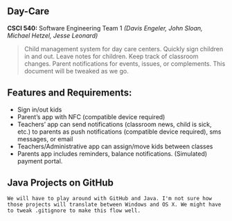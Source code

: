 Day-Care
-----

**CSCI 540:** Software Engineering Team 1 _(Davis Engeler, John Sloan, Michael Hetzel, Jesse Leonard)_

> Child management system for day care centers. Quickly sign children in and out. 
> Leave notes for children. Keep track of classroom changes. Parent notifications
> for events, issues, or complements. This document will be tweaked as we go.

Features and Requirements:
----

* Sign in/out kids
* Parent’s app with NFC (compatible device required)
* Teachers’ app can send notifications (classroom news, child is sick, etc.) to parents as push notifications (compatible device required), sms messages, or email
* Teachers/Administrative app can assign/move kids between classes
* Parents app includes reminders, balance notifications. (Simulated) payment portal.


Java Projects on GitHub
----
	We will have to play around with GitHub and Java. I'm not sure how those projects will translate between Windows and OS X. We might have to tweak .gitignore to make this flow well. 